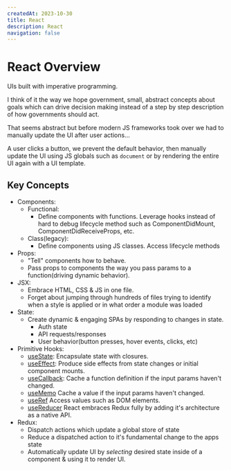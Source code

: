 ```yaml
---
createdAt: 2023-10-30
title: React
description: React
navigation: false
---
```


# React Overview
UIs built with imperative programming.

I think of it the way we hope government, small, abstract concepts about goals which can drive decision making instead of a step by step description of how governments should act.

That seems abstract but before modern JS frameworks took over we had to manually update the UI after user actions...

A user clicks a button, we prevent the default behavior, then manually update the UI using JS globals such as `document` or by rendering the entire UI again with a UI template.

## Key Concepts

- Components:
  - Functional:
    - Define components with functions. Leverage hooks instead of hard to debug lifecycle method such as ComponentDidMount, ComponentDidReceiveProps, etc.
  - Class(legacy):
    - Define components using JS classes. Access lifecycle methods
- Props:
  - "Tell" components how to behave.
  - Pass props to components the way you pass params to a function(driving dynamic behavior).
- JSX:
  - Embrace HTML, CSS & JS in one file.
  - Forget about jumping through hundreds of files trying to identify when a style is applied or in what order a module was loaded
- State:
  - Create dynamic & engaging SPAs by responding to changes in state.
    - Auth state
    - API requests/responses
    - User behavior(button presses, hover events, clicks, etc)
- Primitive Hooks:
  - [useState](https://react.dev/reference/react/useState):
    Encapsulate state with closures.
  - [useEffect](https://react.dev/reference/react/useEffect):
    Produce side effects from state changes or initial component mounts.
  - [useCallback](https://react.dev/reference/react/useCallback):
    Cache a function definition if the input params haven't changed.
  - [useMemo](https://react.dev/reference/react/useMemo)
    Cache a value if the input params haven't changed.
  - [useRef](https://react.dev/reference/react/useRef)
    Access values such as DOM elements.
  - [useReducer](https://react.dev/reference/react/useReducer)
    React embraces Redux fully by adding it's architecture as a native API.
- Redux:
  - Dispatch actions which update a global store of state
  - Reduce a dispatched action to it's fundamental change to the apps state
  - Automatically update UI by *selecting* desired state inside of a component & using it to render UI.